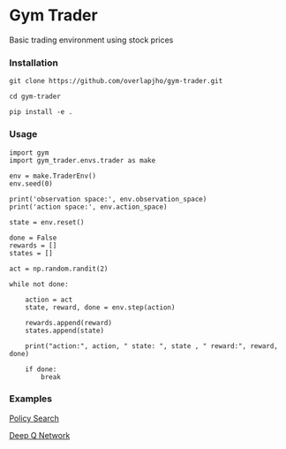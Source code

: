 # Gym Trader
Basic trading environment using stock prices

### Installation
`git clone https://github.com/overlapjho/gym-trader.git`

`cd gym-trader`

`pip install -e .`

### Usage

    import gym
    import gym_trader.envs.trader as make

    env = make.TraderEnv()
    env.seed(0)

    print('observation space:', env.observation_space)
    print('action space:', env.action_space)

    state = env.reset()

    done = False
    rewards = []
    states = []

    act = np.random.randit(2)

    while not done:

        action = act
        state, reward, done = env.step(action)

        rewards.append(reward)
        states.append(state)

        print("action:", action, " state: ", state , " reward:", reward, done)
    
        if done:
            break

### Examples

[Policy Search](/examples/policy_search.ipynb)

[Deep Q Network](examples/DQN.ipynb)


    
